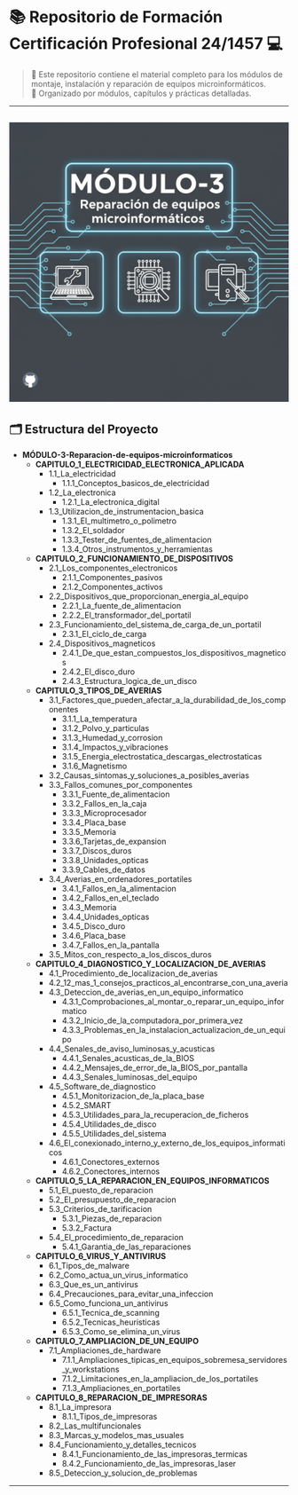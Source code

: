 # 📚 Repositorio de Formación Certificación Profesional 24/1457 💻

> 🌟 Este repositorio contiene el material completo para los módulos de montaje, instalación y reparación de equipos microinformáticos.  
> 📂 Organizado por módulos, capítulos y prácticas detalladas.

-----
![Logo del Proyecto](./../imgs/m3.png)
-----

## 🗂️ Estructura del Proyecto

  * **MÓDULO-3-Reparacion-de-equipos-microinformaticos**
      * **CAPITULO\_1\_ELECTRICIDAD\_ELECTRONICA\_APLICADA**
          * 1.1\_La\_electricidad
              * 1.1.1\_Conceptos\_basicos\_de\_electricidad
          * 1.2\_La\_electronica
              * 1.2.1\_La\_electronica\_digital
          * 1.3\_Utilizacion\_de\_instrumentacion\_basica
              * 1.3.1\_El\_multimetro\_o\_polimetro
              * 1.3.2\_El\_soldador
              * 1.3.3\_Tester\_de\_fuentes\_de\_alimentacion
              * 1.3.4\_Otros\_instrumentos\_y\_herramientas
      * **CAPITULO\_2\_FUNCIONAMIENTO\_DE\_DISPOSITIVOS**
          * 2.1\_Los\_componentes\_electronicos
              * 2.1.1\_Componentes\_pasivos
              * 2.1.2\_Componentes\_activos
          * 2.2\_Dispositivos\_que\_proporcionan\_energia\_al\_equipo
              * 2.2.1\_La\_fuente\_de\_alimentacion
              * 2.2.2\_El\_transformador\_del\_portatil
          * 2.3\_Funcionamiento\_del\_sistema\_de\_carga\_de\_un\_portatil
              * 2.3.1\_El\_ciclo\_de\_carga
          * 2.4\_Dispositivos\_magneticos
              * 2.4.1\_De\_que\_estan\_compuestos\_los\_dispositivos\_magneticos
              * 2.4.2\_El\_disco\_duro
              * 2.4.3\_Estructura\_logica\_de\_un\_disco
      * **CAPITULO\_3\_TIPOS\_DE\_AVERIAS**
          * 3.1\_Factores\_que\_pueden\_afectar\_a\_la\_durabilidad\_de\_los\_componentes
              * 3.1.1\_La\_temperatura
              * 3.1.2\_Polvo\_y\_particulas
              * 3.1.3\_Humedad\_y\_corrosion
              * 3.1.4\_Impactos\_y\_vibraciones
              * 3.1.5\_Energia\_electrostatica\_descargas\_electrostaticas
              * 3.1.6\_Magnetismo
          * 3.2\_Causas\_sintomas\_y\_soluciones\_a\_posibles\_averias
          * 3.3\_Fallos\_comunes\_por\_componentes
              * 3.3.1\_Fuente\_de\_alimentacion
              * 3.3.2\_Fallos\_en\_la\_caja
              * 3.3.3\_Microprocesador
              * 3.3.4\_Placa\_base
              * 3.3.5\_Memoria
              * 3.3.6\_Tarjetas\_de\_expansion
              * 3.3.7\_Discos\_duros
              * 3.3.8\_Unidades\_opticas
              * 3.3.9\_Cables\_de\_datos
          * 3.4\_Averias\_en\_ordenadores\_portatiles
              * 3.4.1\_Fallos\_en\_la\_alimentacion
              * 3.4.2\_Fallos\_en\_el\_teclado
              * 3.4.3\_Memoria
              * 3.4.4\_Unidades\_opticas
              * 3.4.5\_Disco\_duro
              * 3.4.6\_Placa\_base
              * 3.4.7\_Fallos\_en\_la\_pantalla
          * 3.5\_Mitos\_con\_respecto\_a\_los\_discos\_duros
      * **CAPITULO\_4\_DIAGNOSTICO\_Y\_LOCALIZACION\_DE\_AVERIAS**
          * 4.1\_Procedimiento\_de\_localizacion\_de\_averias
          * 4.2\_12\_mas\_1\_consejos\_practicos\_al\_encontrarse\_con\_una\_averia
          * 4.3\_Deteccion\_de\_averias\_en\_un\_equipo\_informatico
              * 4.3.1\_Comprobaciones\_al\_montar\_o\_reparar\_un\_equipo\_informatico
              * 4.3.2\_Inicio\_de\_la\_computadora\_por\_primera\_vez
              * 4.3.3\_Problemas\_en\_la\_instalacion\_actualizacion\_de\_un\_equipo
          * 4.4\_Senales\_de\_aviso\_luminosas\_y\_acusticas
              * 4.4.1\_Senales\_acusticas\_de\_la\_BIOS
              * 4.4.2\_Mensajes\_de\_error\_de\_la\_BIOS\_por\_pantalla
              * 4.4.3\_Senales\_luminosas\_del\_equipo
          * 4.5\_Software\_de\_diagnostico
              * 4.5.1\_Monitorizacion\_de\_la\_placa\_base
              * 4.5.2\_SMART
              * 4.5.3\_Utilidades\_para\_la\_recuperacion\_de\_ficheros
              * 4.5.4\_Utilidades\_de\_disco
              * 4.5.5\_Utilidades\_del\_sistema
          * 4.6\_El\_conexionado\_interno\_y\_externo\_de\_los\_equipos\_informaticos
              * 4.6.1\_Conectores\_externos
              * 4.6.2\_Conectores\_internos
      * **CAPITULO\_5\_LA\_REPARACION\_EN\_EQUIPOS\_INFORMATICOS**
          * 5.1\_El\_puesto\_de\_reparacion
          * 5.2\_El\_presupuesto\_de\_reparacion
          * 5.3\_Criterios\_de\_tarificacion
              * 5.3.1\_Piezas\_de\_reparacion
              * 5.3.2\_Factura
          * 5.4\_El\_procedimiento\_de\_reparacion
              * 5.4.1\_Garantia\_de\_las\_reparaciones
      * **CAPITULO\_6\_VIRUS\_Y\_ANTIVIRUS**
          * 6.1\_Tipos\_de\_malware
          * 6.2\_Como\_actua\_un\_virus\_informatico
          * 6.3\_Que\_es\_un\_antivirus
          * 6.4\_Precauciones\_para\_evitar\_una\_infeccion
          * 6.5\_Como\_funciona\_un\_antivirus
              * 6.5.1\_Tecnica\_de\_scanning
              * 6.5.2\_Tecnicas\_heuristicas
              * 6.5.3\_Como\_se\_elimina\_un\_virus
      * **CAPITULO\_7\_AMPLIACION\_DE\_UN\_EQUIPO**
          * 7.1\_Ampliaciones\_de\_hardware
              * 7.1.1\_Ampliaciones\_tipicas\_en\_equipos\_sobremesa\_servidores\_y\_workstations
              * 7.1.2\_Limitaciones\_en\_la\_ampliacion\_de\_los\_portatiles
              * 7.1.3\_Ampliaciones\_en\_portatiles
      * **CAPITULO\_8\_REPARACION\_DE\_IMPRESORAS**
          * 8.1\_La\_impresora
              * 8.1.1\_Tipos\_de\_impresoras
          * 8.2\_Las\_multifuncionales
          * 8.3\_Marcas\_y\_modelos\_mas\_usuales
          * 8.4\_Funcionamiento\_y\_detalles\_tecnicos
              * 8.4.1\_Funcionamiento\_de\_las\_impresoras\_termicas
              * 8.4.2\_Funcionamiento\_de\_las\_impresoras\_laser
          * 8.5\_Deteccion\_y\_solucion\_de\_problemas

-----
